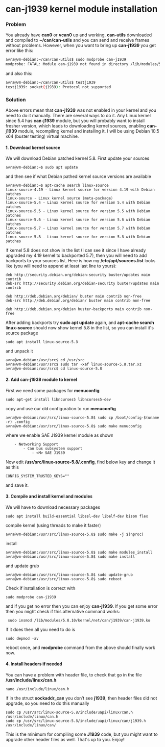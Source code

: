 # can-j1939 kernel module installation #



### Problem

You already have **can0** or **vcan0** up and working, **can-utils** downloaded and compiled to **~/can/can-utils** and you can send and receive frames without problems. However, when you want to bring up **can-j1939** you get error like this:

```bash
avra@vm-debian:~/can/can-utils$ sudo modprobe can-j1939
modprobe: FATAL: Module can-j1939 not found in directory /lib/modules/5.7.0.0.bpo.2-amd64
```

and also this:

```bash
avra@vm-debian:~/can/can-utils$ testj1939
testj1939: socket(j1939): Protocol not supported
```



### Solution

Above errors mean that **can-j1939** was not enabled in your kernel and you need to do it manually. There are several ways to do it. Any Linux kernel since 5.4 has **can-j1939** module, but you will probably want to install fresher version, which leads to downloading kernel sources, enabling **can-j1939** module, recompiling kernel and installing it. I will be using Debian 10.5 x64 (buster testing) virtual machine.



#### 1. Download kernel source ####

We will download Debian patched kernel 5.8. First update your sources

```avra@vm-debian:~$ sudo apt update```

and then see if what Debian pathed kernel source versions are available

```
avra@vm-debian:~$ apt-cache search linux-source
linux-source-4.19 - Linux kernel source for version 4.19 with Debian patches
linux-source - Linux kernel source (meta-package)
linux-source-5.4 - Linux kernel source for version 5.4 with Debian patches
linux-source-5.5 - Linux kernel source for version 5.5 with Debian patches
linux-source-5.6 - Linux kernel source for version 5.6 with Debian patches
linux-source-5.7 - Linux kernel source for version 5.7 with Debian patches
linux-source-5.8 - Linux kernel source for version 5.8 with Debian patches
```

If kernel 5.8 does not show in the list (I can see it since I have already upgraded my 4.19 kernel to backported 5.7), then you will need to add backports to your sources list. Here is how my **/etc/apt/sources.list** looks like (you will need to append at least last line to yours):

```
deb http://security.debian.org/debian-security buster/updates main contrib
deb-src http://security.debian.org/debian-security buster/updates main contrib

deb http://deb.debian.org/debian/ buster main contrib non-free
deb-src http://deb.debian.org/debian/ buster main contrib non-free

deb http://deb.debian.org/debian buster-backports main contrib non-free
```

After adding backports try **sudo apt update** again, and **apt-cache search linux-source** should now show kernel 5.8 in the list, so you can install it's source package

```
sudo apt install linux-source-5.8
```

and unpack it
```
avra@vm-debian:/usr/src$ cd /usr/src
avra@vm-debian:/usr/src$ sudo tar -xaf linux-source-5.8.tar.xz
avra@vm-debian:/usr/src$ cd linux-source-5.8
```



#### 2. Add can-j1939 module to kernel ####

First we need some packages for **menuconfig** 

```sudo apt-get install libncurses5 libncurses5-dev```

copy and use our old configuration to run **menuconfig**

```
avra@vm-debian:/usr/src/linux-source-5.8$ sudo cp /boot/config-$(uname -r) .config
avra@vm-debian:/usr/src/linux-source-5.8$ sudo make menuconfig
```

where we enable SAE  J1939 kernel module as shown

```
	- Networking Support
		- Can bus subsystem support
			- <M> SAE J1939
```

Now edit **/usr/src/linux-source-5.8/.config**, find below key and change it as this
```
CONFIG_SYSTEM_TRUSTED_KEYS=""
```

and save it.



#### 3. Compile and install kernel and modules

We will have to download necessary packages

```sudo apt install build-essential libssl-dev libelf-dev bison flex```

compile kernel (using threads to make it faster)

```avra@vm-debian:/usr/src/linux-source-5.8$ sudo make -j $(nproc)```

install

```
avra@vm-debian:/usr/src/linux-source-5.8$ sudo make modules_install
avra@vm-debian:/usr/src/linux-source-5.8$ sudo make install
```

and update grub

```
avra@vm-debian:/usr/src/linux-source-5.8$ sudo update-grub
avra@vm-debian:/usr/src/linux-source-5.8$ sudo reboot
```

Check if installation is correct with

```
sudo modprobe can-j1939
```

and if you get no error then you can enjoy **can-j1939**. If you get some error then you might check if this alternative command works:

``` sudo insmod /lib/modules/5.8.10/kernel/net/can/j1939/can-j1939.ko```

If it does then all you need to do is 

```sudo depmod -av```

reboot once, and **modprobe** command from the above should finally work now.



#### 4. Install headers if needed

You can have a problem with header file, to check that go in the file **/usr/include/linux/can.h**

```
nano /usr/include/linux/can.h
```

If in the struct **sockaddr_can** you don’t see **j1939**, then header files did not upgrade, so you need to do this manually

```
sudo cp /usr/src/linux-source-5.8/include/uapi/linux/can.h /usr/include/linux/can.h
sudo cp /usr/src/linux-source-5.8/include/uapi/linux/can/j1939.h /usr/include/linux/can/
```

This is the minimum for compiling some **J1939** code,  but you might want to upgrade other header files as well. That's up to you. Enjoy!